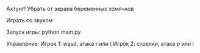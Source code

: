 Ахтунг! Убрать от экрана беременных хомячков

Играть со звуком

Запуск игры: python main.py

Управление: 
Игрок 1: wasd, атака r или t
Игрок 2: стрелки, атака p или l


